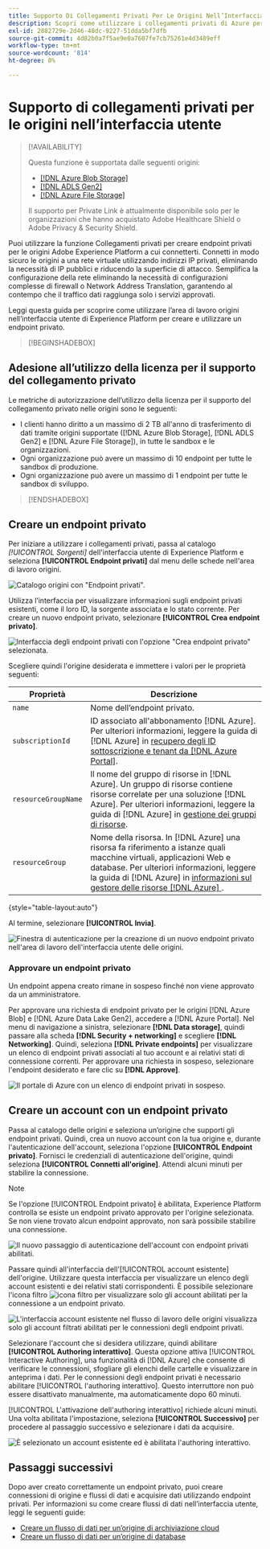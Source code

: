 ```yaml
---
title: Supporto Di Collegamenti Privati Per Le Origini Nell’Interfaccia Utente
description: Scopri come utilizzare i collegamenti privati di Azure per le origini nell’interfaccia utente di Experience Platform.
exl-id: 2882729e-2d46-48dc-9227-51dda5bf7dfb
source-git-commit: 4d82b0a7f5ae9e0a7607fe7cb75261e4d3489eff
workflow-type: tm+mt
source-wordcount: '814'
ht-degree: 0%

---
```


# Supporto di collegamenti privati per le origini nell’interfaccia utente

>[!AVAILABILITY]
>
>Questa funzione è supportata dalle seguenti origini:
>
>* [[!DNL Azure Blob Storage]](../../connectors/cloud-storage/blob.md)
>* [[!DNL ADLS Gen2]](../../connectors/cloud-storage/adls-gen2.md)
>* [[!DNL Azure File Storage]](../../connectors/cloud-storage/azure-file-storage.md)
>
>Il supporto per Private Link è attualmente disponibile solo per le organizzazioni che hanno acquistato Adobe Healthcare Shield o Adobe Privacy &amp; Security Shield.

Puoi utilizzare la funzione Collegamenti privati per creare endpoint privati per le origini Adobe Experience Platform a cui connetterti. Connetti in modo sicuro le origini a una rete virtuale utilizzando indirizzi IP privati, eliminando la necessità di IP pubblici e riducendo la superficie di attacco. Semplifica la configurazione della rete eliminando la necessità di configurazioni complesse di firewall o Network Address Translation, garantendo al contempo che il traffico dati raggiunga solo i servizi approvati.

Leggi questa guida per scoprire come utilizzare l’area di lavoro origini nell’interfaccia utente di Experience Platform per creare e utilizzare un endpoint privato.

>[!BEGINSHADEBOX]

## Adesione all’utilizzo della licenza per il supporto del collegamento privato

Le metriche di autorizzazione dell’utilizzo della licenza per il supporto del collegamento privato nelle origini sono le seguenti:

* I clienti hanno diritto a un massimo di 2 TB all&#39;anno di trasferimento di dati tramite origini supportate ([!DNL Azure Blob Storage], [!DNL ADLS Gen2] e [!DNL Azure File Storage]), in tutte le sandbox e le organizzazioni.
* Ogni organizzazione può avere un massimo di 10 endpoint per tutte le sandbox di produzione.
* Ogni organizzazione può avere un massimo di 1 endpoint per tutte le sandbox di sviluppo.

>[!ENDSHADEBOX]

## Creare un endpoint privato

Per iniziare a utilizzare i collegamenti privati, passa al catalogo *[!UICONTROL Sorgenti]* dell&#39;interfaccia utente di Experience Platform e seleziona **[!UICONTROL Endpoint privati]** dal menu delle schede nell&#39;area di lavoro origini.

![Catalogo origini con &quot;Endpoint privati&quot;.](../../images/tutorials/private-links/catalog.png)

Utilizza l’interfaccia per visualizzare informazioni sugli endpoint privati esistenti, come il loro ID, la sorgente associata e lo stato corrente. Per creare un nuovo endpoint privato, selezionare **[!UICONTROL Crea endpoint privato]**.

![Interfaccia degli endpoint privati con l&#39;opzione &quot;Crea endpoint privato&quot; selezionata.](../../images/tutorials/private-links/private-endpoints.png)

Scegliere quindi l&#39;origine desiderata e immettere i valori per le proprietà seguenti:

| Proprietà | Descrizione |
| --- | --- |
| `name` | Nome dell’endpoint privato. |
| `subscriptionId` | ID associato all&#39;abbonamento [!DNL Azure]. Per ulteriori informazioni, leggere la guida di [!DNL Azure] in [recupero degli ID sottoscrizione e tenant da  [!DNL Azure Portal]](https://learn.microsoft.com/en-us/azure/azure-portal/get-subscription-tenant-id). |
| `resourceGroupName` | Il nome del gruppo di risorse in [!DNL Azure]. Un gruppo di risorse contiene risorse correlate per una soluzione [!DNL Azure]. Per ulteriori informazioni, leggere la guida di [!DNL Azure] in [gestione dei gruppi di risorse](https://learn.microsoft.com/en-us/azure/azure-resource-manager/management/manage-resource-groups-portal). |
| `resourceGroup` | Nome della risorsa. In [!DNL Azure] una risorsa fa riferimento a istanze quali macchine virtuali, applicazioni Web e database. Per ulteriori informazioni, leggere la guida di [!DNL Azure] in [informazioni sul gestore delle risorse [!DNL Azure] ](https://learn.microsoft.com/en-us/azure/azure-resource-manager/management/overview). |

{style="table-layout:auto"}

Al termine, selezionare **[!UICONTROL Invia]**.

![Finestra di autenticazione per la creazione di un nuovo endpoint privato nell&#39;area di lavoro dell&#39;interfaccia utente delle origini.](../../images/tutorials/private-links/create-private-endpoint.png)

### Approvare un endpoint privato

Un endpoint appena creato rimane in sospeso finché non viene approvato da un amministratore.

Per approvare una richiesta di endpoint privato per le origini [!DNL Azure Blob] e [!DNL Azure Data Lake Gen2], accedere a [!DNL Azure Portal]. Nel menu di navigazione a sinistra, selezionare **[!DNL Data storage]**, quindi passare alla scheda **[!DNL Security + networking]** e scegliere **[!DNL Networking]**. Quindi, seleziona **[!DNL Private endpoints]** per visualizzare un elenco di endpoint privati associati al tuo account e ai relativi stati di connessione correnti. Per approvare una richiesta in sospeso, selezionare l&#39;endpoint desiderato e fare clic su **[!DNL Approve]**.

![Il portale di Azure con un elenco di endpoint privati in sospeso.](../../images/tutorials/private-links/azure.png)

## Creare un account con un endpoint privato

Passa al catalogo delle origini e seleziona un’origine che supporti gli endpoint privati. Quindi, crea un nuovo account con la tua origine e, durante l&#39;autenticazione dell&#39;account, seleziona l&#39;opzione **[!UICONTROL Endpoint privato]**. Fornisci le credenziali di autenticazione dell&#39;origine, quindi seleziona **[!UICONTROL Connetti all&#39;origine]**. Attendi alcuni minuti per stabilire la connessione.

>[!NOTE]
>
>Se l&#39;opzione [!UICONTROL Endpoint privato] è abilitata, Experience Platform controlla se esiste un endpoint privato approvato per l&#39;origine selezionata. Se non viene trovato alcun endpoint approvato, non sarà possibile stabilire una connessione.

![Il nuovo passaggio di autenticazione dell&#39;account con endpoint privati abilitati.](../../images/tutorials/private-links/new-account.png)

Passare quindi all&#39;interfaccia dell&#39;[!UICONTROL account esistente] dell&#39;origine. Utilizzare questa interfaccia per visualizzare un elenco degli account esistenti e dei relativi stati corrispondenti. È possibile selezionare l&#39;icona filtro ![icona filtro](../../../images/icons/filter.png) per visualizzare solo gli account abilitati per la connessione a un endpoint privato.

![L&#39;interfaccia account esistente nel flusso di lavoro delle origini visualizza solo gli account filtrati abilitati per le connessioni degli endpoint privati.](../../images/tutorials/private-links/existing-private-endpoints.png)

Selezionare l&#39;account che si desidera utilizzare, quindi abilitare **[!UICONTROL Authoring interattivo]**. Questa opzione attiva [!UICONTROL Interactive Authoring], una funzionalità di [!DNL Azure] che consente di verificare le connessioni, sfogliare gli elenchi delle cartelle e visualizzare in anteprima i dati. Per le connessioni degli endpoint privati è necessario abilitare [!UICONTROL l&#39;authoring interattivo]. Questo interruttore non può essere disattivato manualmente, ma automaticamente dopo 60 minuti.

[!UICONTROL L&#39;attivazione dell&#39;authoring interattivo] richiede alcuni minuti. Una volta abilitata l&#39;impostazione, seleziona **[!UICONTROL Successivo]** per procedere al passaggio successivo e selezionare i dati da acquisire.

![È selezionato un account esistente ed è abilitata l&#39;authoring interattivo.](../../images/tutorials/private-links/interactive-authoring.png)

## Passaggi successivi

Dopo aver creato correttamente un endpoint privato, puoi creare connessioni di origine e flussi di dati e acquisire dati utilizzando endpoint privati. Per informazioni su come creare flussi di dati nell’interfaccia utente, leggi le seguenti guide:

* [Creare un flusso di dati per un’origine di archiviazione cloud](../ui/dataflow/batch/cloud-storage.md)
* [Creare un flusso di dati per un’origine di database](../ui/dataflow/databases.md)
